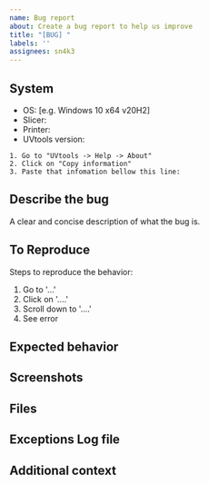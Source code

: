 ```yaml
---
name: Bug report
about: Create a bug report to help us improve
title: "[BUG] "
labels: ''
assignees: sn4k3
---
```


<!--
This is just a template - feel free to delete any and all of it and replace as appropriate.
Before continue, please look/search on closed topics if your case was already been discussed, if yes and related, comment there instead.
!-->

## System
 - OS: [e.g. Windows 10 x64 v20H2]
 - Slicer: 
 - Printer: 
 - UVtools version: 

```
1. Go to "UVtools -> Help -> About"
2. Click on "Copy information"
3. Paste that infomation bellow this line:

```

## Describe the bug
A clear and concise description of what the bug is.

## To Reproduce
Steps to reproduce the behavior:
1. Go to '...'
2. Click on '....'
3. Scroll down to '....'
4. See error

## Expected behavior
<!--
A clear and concise description of what you expected to happen.
!-->

## Screenshots
<!--
If applicable, add screenshots to help explain your problem. Never hide information! Full GUI/window screenshot is always a must!
If bug is related to GUI/visuals print a screenshot from Help -> About
!-->

## Files
<!--
Were possible attach the problematic file, both source and output file if applicable.
!-->
 
## Exceptions Log file
<!--
In some unexpected exceptions errors and application crash it will generate and save a log file under AppData\Local\UVtools\errors.log. 
To navigate to the error.log folder you can open UVtools, go to Help -> Open settings folder
If present you can attach the log file or the content here.
!-->

## Additional context
<!--
Add any other context about the problem here.
!-->


<!--
# Overview:
1. Use descriptive and complete title! 
2. Review all information and make sure it's clear and complete.
3. Erase all unused sections.
!-->